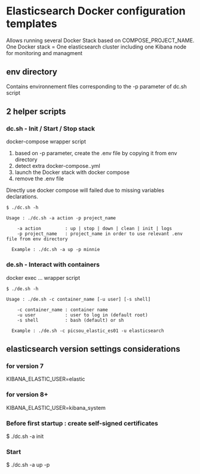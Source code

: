# Elasticsearch Docker configuration templates

Allows running several Docker Stack based on COMPOSE_PROJECT_NAME.
One Docker stack = One elasticsearch cluster including one Kibana node for monitoring and managment

## env directory
Contains environnement files corresponding to the -p parameter of dc.sh script 


## 2 helper scripts

### dc.sh - Init / Start / Stop stack

docker-compose wrapper script
1. based on -p parameter, create the .env file by copying it from env directory
2. detect extra docker-compose.<project>.yml
3. launch the Docker stack with docker compose
4. remove the .env file

Directly use docker compose will failed due to missing variables declarations.

	$ ./dc.sh -h

	Usage : ./dc.sh -a action -p project_name

	    -a action         : up | stop | down | clean | init | logs
	    -p project_name   : project_name in order to use relevant .env file from env directory

	  Example : ./dc.sh -a up -p minnie

### de.sh - Interact with containers

docker exec ... wrapper script

	$ ./de.sh -h

	Usage : ./de.sh -c container_name [-u user] [-s shell]

	    -c container_name : container name
	    -u user           : user to log in (default root)
	    -s shell          : bash (default) or sh

	  Example : ./de.sh -c picsou_elastic_es01 -u elasticsearch


## elasticsearch version settings considerations

### for version 7 
KIBANA_ELASTIC_USER=elastic

### for version 8+ 
KIBANA_ELASTIC_USER=kibana_system


### Before first startup : create self-signed certificates
$ ./dc.sh -a init


### Start
$ ./dc.sh -a up -p <env>








